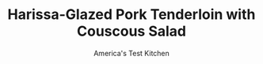 ---
layout: ../../layouts/MarkdownPostLayout.astro
title: Harissa-Glazed Pork Tenderloin with Couscous Salad
author: America's Test Kitchen
pubDate: 2023-03-15
description: "Looking for a way to add flavor to pork tenderloin? This recipe has you covered."
image_url: https://res.cloudinary.com/hksqkdlah/image/upload/ar_1:1,c_fill,dpr_2.0,f_auto,fl_lossy.progressive.strip_profile,g_faces:auto,q_auto:low,w_344/SFS_HarissaGlazedPorkTenderloinCouscousSalad-25_whdmhu
tags: ["Main Courses","Pork","Weeknight"]
calories: 2843
protein: 53
carbohydrates: 40
fats: 
fiber: 3
ingredients: ["2 tablespoons, honey","4 teaspoons, harissa, divided","2 (1-pound), pork tenderloins, trimmed","1 1/4 teaspoons, table salt, divided","1/2 teaspoon, pepper","6 tablespoons, extra-virgin olive oil, divided","1 cup, water","3/4 cup, couscous","3 , carrots, peeled and shredded","3 ounces, feta cheese, crumbled (3⁄4 cup)","1/2 cup, pitted green olives, chopped coarse","1/2 cup, fresh parsley leaves"]
serves: 4
time: "30 minutes"
instructions: ["Adjust oven rack to middle position and heat oven to 350 degrees. Combine honey and 1 tablespoon harissa in small bowl. Pat pork dry with paper towels and sprinkle with 1 teaspoon salt and pepper. Heat 1 tablespoon oil in 12-inch nonstick skillet over medium-high heat until just smoking. Add pork and cook until well browned on all sides, about 7 minutes. Transfer pork to rimmed baking sheet; brush with honey mixture; and roast until meat registers 135 degrees, about 18 minutes.","Meanwhile, bring water, 2 tablespoons oil, remaining 1 teaspoon harissa, and remaining ¼ teaspoon salt to boil in now-empty skillet. Stir in couscous, cover, and remove from heat. Let sit for 5 minutes.","Let pork rest for 5 minutes. Stir carrots, feta, olives, parsley, and remaining 3 tablespoons oil into couscous. Slice pork and serve with couscous salad."]
nutrition: ["1151 mg Potassium","696 mg Phosphorus","197 mg Calcium","3 mg Iron","90 mg Magnesium","1048 mg Sodium","5 mg Zinc","36 g Fat","16 mg Niacin (B3)","20 g Monounsaturated","3 g Polyunsaturated","1 mg Riboflavin (B2)","2 mg Thiamin (B1)","14 mg Vitamin C","165 mg Cholesterol","9 g Saturated","3 g Fiber","36 µg Folate (food)","12 g Sugars","142 µg Vitamin K","303 g Water","40 g Carbs","36 µg Folate equivalent (total)","53 g Protein","4 mg Vitamin E","1 µg Vitamin B12","1 mg Vitamin B6","453 µg Vitamin A","710 kcal Energy","8 g Sugars, added","2843 calories"]
notes: "Harissa is a potent North African chile paste flavored with garlic and spices."
---